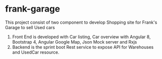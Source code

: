 # frank-garage
This project consist of two component to develop Shopping site for Frank's Garage to sell Used cars
1. Front End is developed with Car listing, Car overview with Angular 8, Bootstrap 4, Angular Google Map, Json Mock server and Rxjs
2. Backend is the sprint boot Rest service to expose API for Warehouses and UsedCar resource. 
